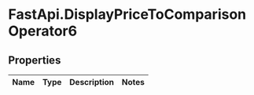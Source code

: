 # FastApi.DisplayPriceToComparisonOperator6

## Properties
Name | Type | Description | Notes
------------ | ------------- | ------------- | -------------
